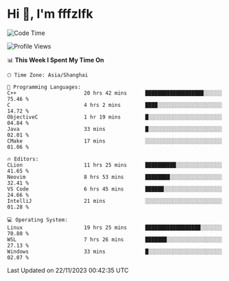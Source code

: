 # Hi 👋, I'm fffzlfk

<!--START_SECTION:waka-->
![Code Time](http://img.shields.io/badge/Code%20Time-602%20hrs%2035%20mins-blue)

![Profile Views](http://img.shields.io/badge/Profile%20Views-0-blue)

📊 **This Week I Spent My Time On** 

```text
🕑︎ Time Zone: Asia/Shanghai

💬 Programming Languages: 
C++                      20 hrs 42 mins      ███████████████████░░░░░░   75.46 % 
C                        4 hrs 2 mins        ████░░░░░░░░░░░░░░░░░░░░░   14.72 % 
ObjectiveC               1 hr 19 mins        █░░░░░░░░░░░░░░░░░░░░░░░░   04.84 % 
Java                     33 mins             █░░░░░░░░░░░░░░░░░░░░░░░░   02.01 % 
CMake                    17 mins             ░░░░░░░░░░░░░░░░░░░░░░░░░   01.06 % 

🔥 Editors: 
CLion                    11 hrs 25 mins      ██████████░░░░░░░░░░░░░░░   41.65 % 
Neovim                   8 hrs 53 mins       ████████░░░░░░░░░░░░░░░░░   32.41 % 
VS Code                  6 hrs 45 mins       ██████░░░░░░░░░░░░░░░░░░░   24.66 % 
IntelliJ                 21 mins             ░░░░░░░░░░░░░░░░░░░░░░░░░   01.28 % 

💻 Operating System: 
Linux                    19 hrs 25 mins      ██████████████████░░░░░░░   70.80 % 
WSL                      7 hrs 26 mins       ███████░░░░░░░░░░░░░░░░░░   27.13 % 
Windows                  33 mins             █░░░░░░░░░░░░░░░░░░░░░░░░   02.07 % 
```


 Last Updated on 22/11/2023 00:42:35 UTC
<!--END_SECTION:waka-->
